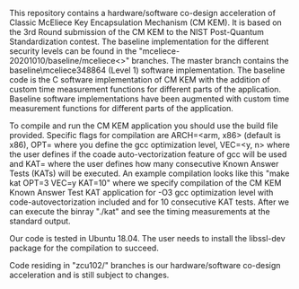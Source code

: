 This repository contains a hardware/software co-design acceleration of Classic McEliece Key Encapsulation Mechanism (CM KEM).
It is based on the 3rd Round submission of the CM KEM to the NIST Post-Quantum Standardization contest.
The baseline implementation for the different security levels can be found in the "mceliece-20201010/baseline/mceliece<>" branches. 
The master branch contains the baseline\mceliece348864 (Level 1) software implementation. 
The baseline code is the C software implementation of CM KEM with the addition of custom time measurement functions for different parts of the application.
Baseline software implementations have been augmented with custom time measurement functions for different parts of the application.

To compile and run the CM KEM application you should use the build file provided.
Specific flags for compilation are ARCH=<arm, x86> (default is x86), OPT=<number> where you define the gcc optimization level, VEC=<y, n> where the user defines if the coade auto-vectorization feature of gcc will be used and KAT=<number> where the user defines how many consecutive Known Answer Tests (KATs) will be executed.
An example compilation looks like this "make kat OPT=3 VEC=y KAT=10" where we specify compilation of the CM KEM Known Answer Test KAT application for -O3 gcc optimization level with code-autovectorization included and for 10 consecutive KAT tests. 
After we can execute the binray "./kat" and see the timing measurements at the standard output.

Our code is tested in Ubuntu 18.04. The user needs to install the libssl-dev package for the compilation to succeed.

Code residing in "zcu102/" branches is our hardware/software co-design acceleration and is still subject to changes.
